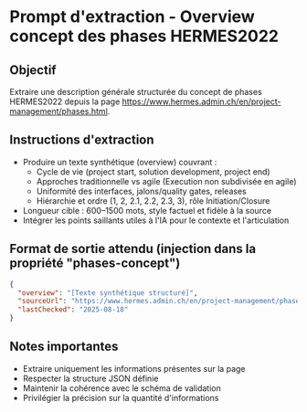 # Prompt d'extraction - Overview concept des phases HERMES2022

## Objectif

Extraire une description générale structurée du concept de phases HERMES2022
depuis la page <https://www.hermes.admin.ch/en/project-management/phases.html>.

## Instructions d'extraction

- Produire un texte synthétique (overview) couvrant :
  - Cycle de vie (project start, solution development, project end)
  - Approches traditionnelle vs agile (Execution non subdivisée en agile)
  - Uniformité des interfaces, jalons/quality gates, releases
  - Hiérarchie et ordre (1, 2, 2.1, 2.2, 2.3, 3), rôle Initiation/Closure
- Longueur cible : 600–1500 mots, style factuel et fidèle à la source
- Intégrer les points saillants utiles à l'IA pour le contexte et l'articulation

## Format de sortie attendu (injection dans la propriété "phases-concept")

```json
{
  "overview": "[Texte synthétique structuré]",
  "sourceUrl": "https://www.hermes.admin.ch/en/project-management/phases.html",
  "lastChecked": "2025-08-18"
}
```

## Notes importantes

- Extraire uniquement les informations présentes sur la page
- Respecter la structure JSON définie
- Maintenir la cohérence avec le schéma de validation
- Privilégier la précision sur la quantité d'informations
